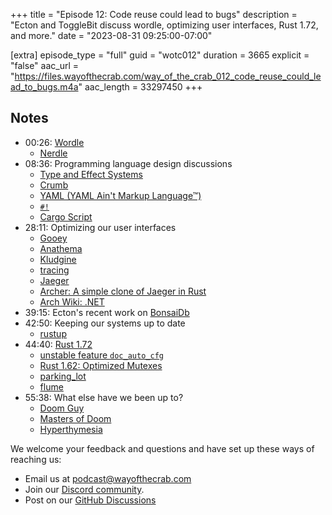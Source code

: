 +++
title = "Episode 12: Code reuse could lead to bugs"
description = "Ecton and ToggleBit discuss wordle, optimizing user interfaces, Rust 1.72, and more."
date = "2023-08-31 09:25:00-07:00"

[extra]
episode_type = "full"
guid = "wotc012"
duration = 3665
explicit = "false"
aac_url = "https://files.wayofthecrab.com/way_of_the_crab_012_code_reuse_could_lead_to_bugs.m4a"
aac_length = 33297450
+++

## Notes

- 00:26: [Wordle](https://en.wikipedia.org/wiki/Wordle)
  - [Nerdle](https://nerdlegame.com/)
- 08:36: Programming language design discussions
  - [Type and Effect Systems](https://en.wikipedia.org/wiki/Effect_system)
  - [Crumb](https://github.com/liam-ilan/crumb)
  - [YAML (YAML Ain't Markup Language™)](https://yaml.org/)
  - [`#!`](https://en.wikipedia.org/wiki/Shebang_(Unix))
  - [Cargo Script](https://rust-lang.github.io/rfcs/3424-cargo-script.html)
- 28:11: Optimizing our user interfaces
  - [Gooey](https://github.com/khonsulabs/gooey)
  - [Anathema](https://github.com/togglebyte/anathema)
  - [Kludgine](https://github.com/khonsulabs/kludgine)
  - [tracing](https://github.com/tokio-rs/tracing)
  - [Jaeger](https://www.jaegertracing.io/)
  - [Archer: A simple clone of Jaeger in Rust](https://github.com/dnaka91/archer)
  - [Arch Wiki: .NET](https://wiki.archlinux.org/title/.NET)
- 39:15: Ecton's recent work on [BonsaiDb](https://github.com/khonsulabs/bonsaidb)
- 42:50: Keeping our systems up to date
  - [rustup](https://rustup.rs/)
- 44:40: [Rust 1.72](https://blog.rust-lang.org/2023/08/24/Rust-1.72.0.html)
  - [unstable feature `doc_auto_cfg`](https://github.com/rust-lang/rust/issues/43781)
  - [Rust 1.62: Optimized Mutexes](https://blog.rust-lang.org/2022/06/30/Rust-1.62.0.html#thinner-faster-mutexes-on-linux)
  - [parking_lot](https://github.com/Amanieu/parking_lot)
  - [flume](https://github.com/zesterer/flume)
- 55:38: What else have we been up to?
  - [Doom Guy](https://openlibrary.org/works/OL27675279W/Doom_Guy)
  - [Masters of Doom](https://openlibrary.org/works/OL5957689W/Masters_of_Doom)
  - [Hyperthymesia](https://en.wikipedia.org/wiki/Hyperthymesia)

We welcome your feedback and questions and have set up these ways of reaching us:

- Email us at [podcast@wayofthecrab.com](mailto:podcast@wayofthecrab.com)
- Join our [Discord community](https://discord.gg/gREMsW2uAd).
- Post on our [GitHub Discussions](https://github.com/WayOfTheCrab/podcast/discussions)

